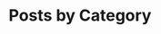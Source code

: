 ---
title: "Posts by Category"
layout: categories
permalink: /categories/
toc_sticky: true
toc_ads: true
author_profile: true
---
